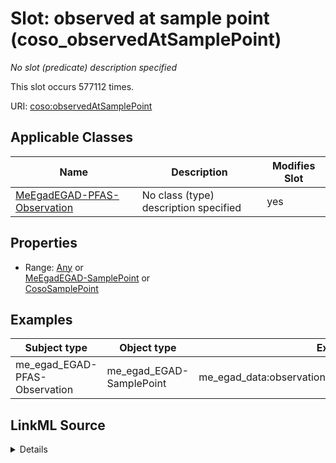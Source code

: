 

# Slot: observed at sample point (coso_observedAtSamplePoint)


_No slot (predicate) description specified_






This slot occurs 577112 times.


URI: [coso:observedAtSamplePoint](http://w3id.org/coso/v1/contaminoso#observedAtSamplePoint)



<!-- no inheritance hierarchy -->





## Applicable Classes

| Name | Description | Modifies Slot |
| --- | --- | --- |
| [MeEgadEGAD-PFAS-Observation](../classes/MeEgadEGAD-PFAS-Observation.md) | No class (type) description specified |  yes  |







## Properties

* Range: [Any](../classes/Any.md)&nbsp;or&nbsp;<br />[MeEgadEGAD-SamplePoint](../classes/MeEgadEGAD-SamplePoint.md)&nbsp;or&nbsp;<br />[CosoSamplePoint](../classes/CosoSamplePoint.md)






## Examples

| Subject type | Object type | Example subject | Example object | Occurrences |
| --- | --- | --- | --- | --- |
| me_egad_EGAD-PFAS-Observation | me_egad_EGAD-SamplePoint | me_egad_data:observation.AAL210144001R.20210112.1763231 | me_egad_data:samplePoint.146496 | 577112 |




## LinkML Source

<details>

```yaml
name: coso_observedAtSamplePoint
annotations:
  count:
    tag: count
    value: 577112
description: No slot (predicate) description specified
title: observed at sample point
examples:
- object:
    example_object: me_egad_data:samplePoint.146496
    example_object_type: me_egad_EGAD-SamplePoint
    example_predicate: coso:observedAtSamplePoint
    example_subject: me_egad_data:observation.AAL210144001R.20210112.1763231
    example_subject_type: me_egad_EGAD-PFAS-Observation
from_schema: sawgraph-kg
rank: 1000
domain: coso_ContaminantSampleObservation
slot_uri: coso:observedAtSamplePoint
alias: coso_observedAtSamplePoint
domain_of:
- me_egad_EGAD-PFAS-Observation
subproperty_of: coso_observedAtPoint
range: Any
any_of:
- range: me_egad_EGAD-SamplePoint
- range: coso_SamplePoint

```
</details>